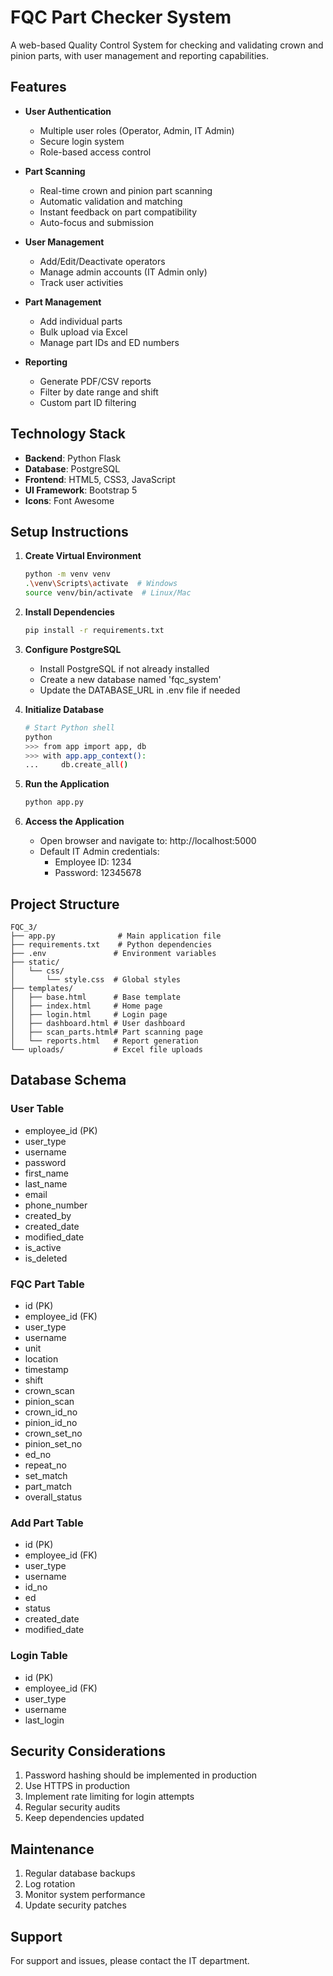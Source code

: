 # FQC Part Checker System

A web-based Quality Control System for checking and validating crown and pinion parts, with user management and reporting capabilities.

## Features

- **User Authentication**
  - Multiple user roles (Operator, Admin, IT Admin)
  - Secure login system
  - Role-based access control

- **Part Scanning**
  - Real-time crown and pinion part scanning
  - Automatic validation and matching
  - Instant feedback on part compatibility
  - Auto-focus and submission

- **User Management**
  - Add/Edit/Deactivate operators
  - Manage admin accounts (IT Admin only)
  - Track user activities

- **Part Management**
  - Add individual parts
  - Bulk upload via Excel
  - Manage part IDs and ED numbers

- **Reporting**
  - Generate PDF/CSV reports
  - Filter by date range and shift
  - Custom part ID filtering

## Technology Stack

- **Backend**: Python Flask
- **Database**: PostgreSQL
- **Frontend**: HTML5, CSS3, JavaScript
- **UI Framework**: Bootstrap 5
- **Icons**: Font Awesome

## Setup Instructions

1. **Create Virtual Environment**
   ```bash
   python -m venv venv
   .\venv\Scripts\activate  # Windows
   source venv/bin/activate  # Linux/Mac
   ```

2. **Install Dependencies**
   ```bash
   pip install -r requirements.txt
   ```

3. **Configure PostgreSQL**
   - Install PostgreSQL if not already installed
   - Create a new database named 'fqc_system'
   - Update the DATABASE_URL in .env file if needed

4. **Initialize Database**
   ```bash
   # Start Python shell
   python
   >>> from app import app, db
   >>> with app.app_context():
   ...     db.create_all()
   ```

5. **Run the Application**
   ```bash
   python app.py
   ```

6. **Access the Application**
   - Open browser and navigate to: http://localhost:5000
   - Default IT Admin credentials:
     - Employee ID: 1234
     - Password: 12345678

## Project Structure

```
FQC_3/
├── app.py              # Main application file
├── requirements.txt    # Python dependencies
├── .env               # Environment variables
├── static/
│   └── css/
│       └── style.css  # Global styles
├── templates/
│   ├── base.html      # Base template
│   ├── index.html     # Home page
│   ├── login.html     # Login page
│   ├── dashboard.html # User dashboard
│   ├── scan_parts.html# Part scanning page
│   └── reports.html   # Report generation
└── uploads/           # Excel file uploads
```

## Database Schema

### User Table
- employee_id (PK)
- user_type
- username
- password
- first_name
- last_name
- email
- phone_number
- created_by
- created_date
- modified_date
- is_active
- is_deleted

### FQC Part Table
- id (PK)
- employee_id (FK)
- user_type
- username
- unit
- location
- timestamp
- shift
- crown_scan
- pinion_scan
- crown_id_no
- pinion_id_no
- crown_set_no
- pinion_set_no
- ed_no
- repeat_no
- set_match
- part_match
- overall_status

### Add Part Table
- id (PK)
- employee_id (FK)
- user_type
- username
- id_no
- ed
- status
- created_date
- modified_date

### Login Table
- id (PK)
- employee_id (FK)
- user_type
- username
- last_login

## Security Considerations

1. Password hashing should be implemented in production
2. Use HTTPS in production
3. Implement rate limiting for login attempts
4. Regular security audits
5. Keep dependencies updated

## Maintenance

1. Regular database backups
2. Log rotation
3. Monitor system performance
4. Update security patches

## Support

For support and issues, please contact the IT department.